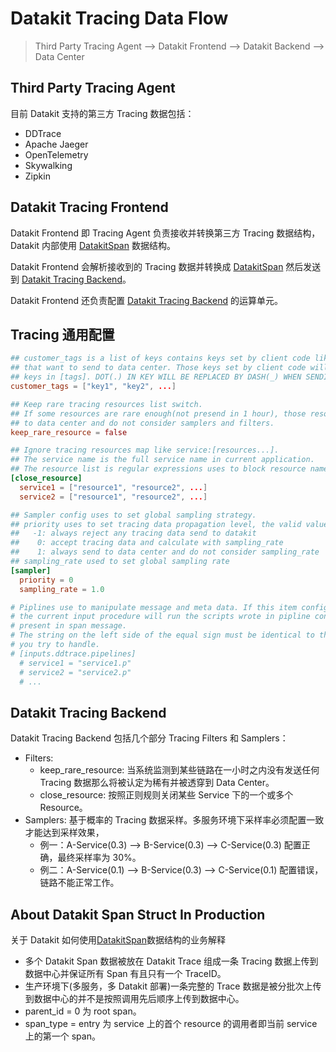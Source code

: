 # Datakit Tracing Data Flow

> Third Party Tracing Agent --> Datakit Frontend --> Datakit Backend --> Data Center

## Third Party Tracing Agent

目前 Datakit 支持的第三方 Tracing 数据包括：

- DDTrace
- Apache Jaeger
- OpenTelemetry
- Skywalking
- Zipkin

## Datakit Tracing Frontend

Datakit Frontend 即 Tracing Agent 负责接收并转换第三方 Tracing 数据结构，Datakit 内部使用 [DatakitSpan](datakit-tracing-struct) 数据结构。

Datakit Frontend 会解析接收到的 Tracing 数据并转换成 [DatakitSpan](datakit-tracing-struct) 然后发送到 [Datakit Tracing Backend](datakit-tracing#e7b3d9f2)。

Datakit Frontend 还负责配置 [Datakit Tracing Backend](datakit-tracing#e7b3d9f2) 的运算单元。

## Tracing 通用配置

```toml
## customer_tags is a list of keys contains keys set by client code like span.SetTag(key, value)
## that want to send to data center. Those keys set by client code will take precedence over
## keys in [tags]. DOT(.) IN KEY WILL BE REPLACED BY DASH(_) WHEN SENDING.
customer_tags = ["key1", "key2", ...]

## Keep rare tracing resources list switch.
## If some resources are rare enough(not presend in 1 hour), those resource will always send
## to data center and do not consider samplers and filters.
keep_rare_resource = false

## Ignore tracing resources map like service:[resources...].
## The service name is the full service name in current application.
## The resource list is regular expressions uses to block resource names.
[close_resource]
  service1 = ["resource1", "resource2", ...]
  service2 = ["resource1", "resource2", ...]

## Sampler config uses to set global sampling strategy.
## priority uses to set tracing data propagation level, the valid values are -1, 0, 1
##   -1: always reject any tracing data send to datakit
##    0: accept tracing data and calculate with sampling_rate
##    1: always send to data center and do not consider sampling_rate
## sampling_rate used to set global sampling rate
[sampler]
  priority = 0
  sampling_rate = 1.0

# Piplines use to manipulate message and meta data. If this item configured right then
# the current input procedure will run the scripts wrote in pipline config file against the data
# present in span message.
# The string on the left side of the equal sign must be identical to the service name that
# you try to handle.
# [inputs.ddtrace.pipelines]
  # service1 = "service1.p"
  # service2 = "service2.p"
  # ...
```

## Datakit Tracing Backend

Datakit Tracing Backend 包括几个部分 Tracing <!--Statistics,--> Filters 和 Samplers：

<!-- - Tracing Statistics: 统计 Tracing 链路上的业务状态，例如：访问耗时，错误率等。 -->

- Filters:
  - keep_rare_resource: 当系统监测到某些链路在一小时之内没有发送任何 Tracing 数据那么将被认定为稀有并被透穿到 Data Center。
  - close_resource: 按照正则规则关闭某些 Service 下的一个或多个 Resource。
- Samplers: 基于概率的 Tracing 数据采样。多服务环境下采样率必须配置一致才能达到采样效果，
  - 例一：A-Service(0.3) --> B-Service(0.3) --> C-Service(0.3) 配置正确，最终采样率为 30%。
  - 例二：A-Service(0.1) --> B-Service(0.3) --> C-Service(0.1) 配置错误，链路不能正常工作。

## About Datakit Span Struct In Production

关于 Datakit 如何使用[DatakitSpan](datakit-tracing-struct)数据结构的业务解释

- 多个 Datakit Span 数据被放在 Datakit Trace 组成一条 Tracing 数据上传到数据中心并保证所有 Span 有且只有一个 TraceID。
- 生产环境下(多服务，多 Datakit 部署)一条完整的 Trace 数据是被分批次上传到数据中心的并不是按照调用先后顺序上传到数据中心。
- parent_id = 0 为 root span。
- span_type = entry 为 service 上的首个 resource 的调用者即当前 service 上的第一个 span。
